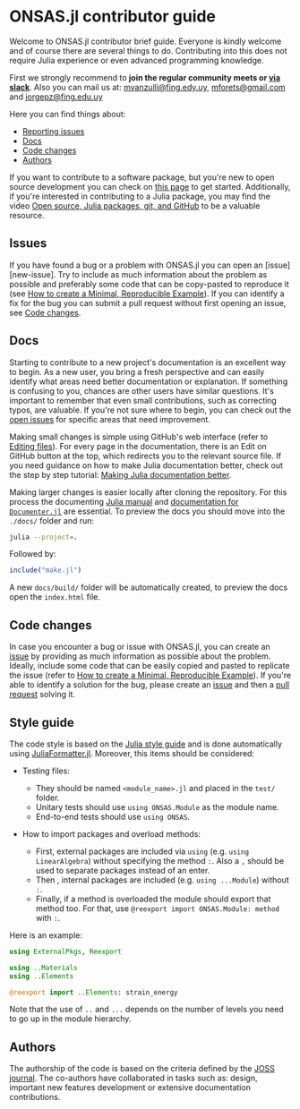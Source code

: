 # ONSAS.jl contributor guide

Welcome to ONSAS.jl contributor brief guide. Everyone is kindly welcome and of  course there are several things to do. Contributing into this does not require Julia experience or even advanced programming knowledge.

First we strongly recommend to **join the regular community meets or [via slack][slack-link]**. Also you can mail us at: [mvanzulli@fing.edy.uy][mailto-mvanzulli], [mforets@gmail.com][mailto-mforets] and [jorgepz@fing.edu.uy][mailto-jorgepz]

Here you can find things about:

 - [Reporting issues](#issues)
 - [Docs](#docs)
 - [Code changes](#code-changes)
 - [Authors](#authors)

If you want to contribute to a software package, but you're new to open source development you can check on [this page][contributing] to get started. Additionally, if you're interested in contributing to a Julia package, you may find the video [Open source, Julia packages, git, and GitHub][tim-git] to be a valuable resource. 

## Issues

If you have found a bug or a problem with ONSAS.jl you can open an [issue][new-issue]. Try to include as much information about the problem as possible and preferably some code that can be copy-pasted to reproduce it (see [How to create a Minimal, Reproducible Example][create-rep-example]). If you can identify a fix for the bug you can submit a pull request without first opening an issue, see [Code changes](#code-changes).

## Docs

Starting to contribute to a new project's documentation is an excellent way to begin. As a new user, you bring a fresh perspective and can easily identify what areas need better documentation or explanation. If something is confusing to you, chances are other users have similar questions. It's important to remember that even small contributions, such as correcting typos, are valuable. If you're not sure where to begin, you can check out the [open issues][open-issues] for specific areas that need improvement.

Making small changes is simple using GitHub's web interface (refer to [Editing files][gh-edit-files]). For every page in the documentation, there is an Edit on GitHub button at the top, which redirects you to the relevant source file. If you need guidance on how to make Julia documentation better, check out the step by step tutorial: [Making Julia documentation better][tim-doc]. 

Making larger changes is easier locally after cloning the repository. For this process the documenting [Julia manual][julia-doc] and [documentation for `Documenter.jl`][documenter] are essential. To preview the docs you should move into the `./docs/` folder and run: 

```bash
julia --project=.
```

Followed by:

```julia
include("make.jl")
```

A new `docs/build/` folder will be automatically created, to preview the docs open the `index.html` file. 


## Code changes

In case you encounter a bug or issue with ONSAS.jl, you can create an [issue][open-issues] by providing as much information as possible about the problem. Ideally, include some code that can be easily copied and pasted to replicate the issue (refer to [How to create a Minimal, Reproducible Example][create-rep-example]). If you're able to identify a solution for the bug, please create an [issue][open-issues] and then a [pull request][open-pull-request] solving it.  


## Style guide 

The code style is based on the [Julia style guide](https://docs.julialang.org/en/v1/manual/style-guide/) and is done automatically using [JuliaFormatter.jl](https://github.com/domluna/JuliaFormatter.jl). Moreover, this items should be considered:

* Testing files:
    * They should be named `<module_name>.jl` and placed in the `test/` folder.
    * Unitary tests should use `using ONSAS.Module` as the module name.
    * End-to-end tests should use `using ONSAS`.

* How to import packages and overload methods: 
    * First, external packages are included via `using` (e.g. `using LinearAlgebra`) without specifying the method `:`. Also a `,` should be used to separate packages instead of an enter.
    * Then , internal packages are included (e.g. `using ...Module`) without `:`.
    * Finally, if a method is overloaded the module should export that method too. For that, use `@reexport import ONSAS.Module: method` with `:`.

Here is an example:

```julia
using ExternalPkgs, Reexport

using ..Materials
using ..Elements

@reexport import ..Elements: strain_energy
```
Note that the use of `..` and `...` depends on the number of levels you need to go up in the module hierarchy.

## Authors 

The authorship of the code is based on the criteria defined by the [JOSS journal][joss]. The co-authors have collaborated in tasks such as: design, important new features development or extensive documentation contributions.


[documenter]: https://juliadocs.github.io/Documenter.jl/
[tim-git]: https://youtu.be/cquJ9kPkwR8
[tim-doc]: https://youtu.be/ZpH1ry8qqfw
[gh-edit-files]: https://docs.github.com/en/repositories/working-with-files/managing-files/editing-files#editing-files-in-another-users-repository
[contributing]: https://contributing.md/
[open-issues]: https://github.com/ONSAS/ONSAS.jl/issues/new
[open-pull-request]: https://github.com/ONSAS/ONSAS.jl/compare
[create-rep-example]: https://stackoverflow.com/help/minimal-reproducible-example
[julia-doc]: https://docs.julialang.org/en/v1/manual/documentation/
[mailto-jorgepz]: mailto:jorgepz@fing.edu.uy
[mailto-mvanzulli]: mailto:mvanzulli@fing.edu.uy
[mailto-mforets]: mailto:mforets@gmail.com
[slack-link]: https://app.slack.com/client/T04QWNG5T2Q/C04R6TMDV0R
[joss]: https://joss.theoj.org/
